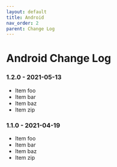 ```yaml
---
layout: default
title: Android
nav_order: 2
parent: Change Log
---
```


# Android Change Log

### 1.2.0 - 2021-05-13

*   Item foo
*   Item bar
*   Item baz
*   Item zip

### 1.1.0 - 2021-04-19

*   Item foo
*   Item bar
*   Item baz
*   Item zip